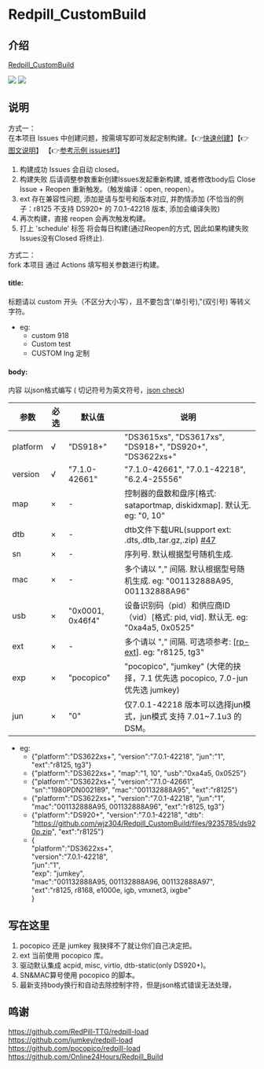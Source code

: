 # Redpill_CustomBuild

## 介绍  
[Redpill_CustomBuild](https://github.com/wjz304/Redpill_CustomBuild)

[![](https://img.shields.io/github/issues-closed-raw/wjz304/Redpill_CustomBuild/custom?label=定制成功)](https://github.com/wjz304/Redpill_CustomBuild/issues?q=is%3Aissue+is%3Aclosed+label%3Acustom)
[![](https://img.shields.io/github/issues-raw/wjz304/Redpill_CustomBuild/custom?label=定制失败)](https://github.com/wjz304/Redpill_CustomBuild/issues?q=is%3Aopen+is%3Aissue+label%3Acustom)

## 说明  
方式一：  
在本项目 Issues 中创建问题，按需填写即可发起定制构建。【👉[快速创建](wjz304.github.io
)】【👉[图文说明](https://github.com/wjz304/Redpill_CustomBuild/blob/main/guide/Issues.md)】
【👉[参考示例 issues#1](https://github.com/wjz304/Redpill_CustomBuild/issues/1)】

1. 构建成功 Issues 会自动 closed。  
2. 构建失败 后请调整参数重新创建Issues发起重新构建, 或者修改body后 Close Issue + Reopen 重新触发。（触发编译：open, reopen）。  
3. ext 存在兼容性问题, 添加是请与型号和版本对应, 并酌情添加 (不恰当的例子：r8125 不支持 DS920+ 的 7.0.1-42218 版本, 添加会编译失败)  
4. 再次构建，直接 reopen 会再次触发构建。
5. 打上 'schedule' 标签 将会每日构建(通过Reopen的方式, 因此如果构建失败Issues没有Closed 将终止).

方式二：   
fork 本项目 通过 Actions 填写相关参数进行构建。



#### title:
标题请以 custom 开头（不区分大小写），且不要包含'(单引号),"(双引号) 等转义字符。
- eg:
  - custom 918
  - Custom test
  - CUSTOM Ing 定制
  
#### body:
内容 以json格式编写 ( 切记符号为英文符号，[json check](https://json-online.com/check/))

参数      | 必选  |     默认值     | 说明  
----------|------|----------------|---------
platform  | √    |"DS918+"        | "DS3615xs", "DS3617xs", "DS918+", "DS920+", "DS3622xs+"  
version   | √    |"7.1.0-42661"   | "7.1.0-42661", "7.0.1-42218", "6.2.4-25556"  
map       | ×    |-               | 控制器的盘数和盘序[格式: sataportmap, diskidxmap]. 默认无. eg: "0, 10"  
dtb       | ×    |-               | dtb文件下载URL(support ext: .dts,.dtb,.tar.gz,.zip) [#47](https://github.com/wjz304/Redpill_CustomBuild/issues/47)
sn        | ×    |-               | 序列号. 默认根据型号随机生成.  
mac       | ×    |-               | 多个请以 "," 间隔. 默认根据型号随机生成. eg: "001132888A95, 001132888A96"  
usb       | ×    |"0x0001, 0x46f4"| 设备识别码（pid）和供应商ID（vid）[格式: pid, vid]. 默认无.  eg: "0xa4a5, 0x0525"  
ext       | ×    |-               | 多个请以 "," 间隔. 可选项参考: [[rp-ext](https://raw.githubusercontent.com/pocopico/rp-ext/main/exts)]. eg: "r8125, tg3"  
exp       | ×    |"pocopico"      | "pocopico", "jumkey" (大佬的抉择，7.1 优先选 pocopico, 7.0-jun 优先选 jumkey)
jun       | ×    |"0"             | 仅7.0.1-42218 版本可以选择jun模式，jun模式 支持 7.01~7.1u3 的 DSM。

- eg:
  - {"platform":"DS3622xs+", "version":"7.0.1-42218", "jun":"1", "ext":"r8125, tg3"}  
  - {"platform":"DS3622xs+", "map":"1, 10", "usb":"0xa4a5, 0x0525"}  
  - {"platform":"DS3622xs+", "version":"7.1.0-42661", "sn":"1980PDN002189", "mac":"001132888A95", "ext":"r8125"}  
  - {"platform":"DS3622xs+", "version":"7.0.1-42218", "jun":"1", "mac":"001132888A95, 001132888A96", "ext":"r8125, tg3"}  
  - {"platform":"DS920+", "version":"7.0.1-42218", "dtb": "https://github.com/wjz304/Redpill_CustomBuild/files/9235785/ds920p.zip", "ext":"r8125"}  
  - {  
      "platform":"DS3622xs+",  
      "version":"7.0.1-42218",  
      "jun":"1",  
      "exp": "jumkey",  
      "mac":"001132888A95, 001132888A96, 001132888A97",  
      "ext":"r8125, r8168, e1000e, igb, vmxnet3, ixgbe"  
    }  
  
## 写在这里
1. pocopico 还是 jumkey 我抉择不了就让你们自己决定把。
2. ext 当前使用 pocopico 库。
3. 驱动默认集成 acpid, misc, virtio, dtb-static(only DS920+)。
4. SN&MAC算号使用 pocopico 的脚本。
5. 最新支持body换行和自动去除控制字符，但是json格式错误无法处理，



## 鸣谢
https://github.com/RedPill-TTG/redpill-load  
https://github.com/jumkey/redpill-load  
https://github.com/pocopico/redpill-load  
https://github.com/Online24Hours/Redpill_Build  

